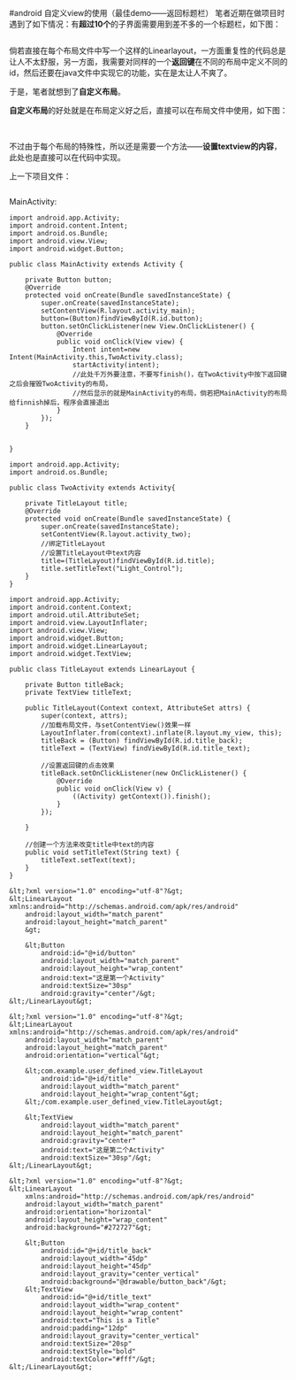 #android 自定义view的使用（最佳demo——返回标题栏）
笔者近期在做项目时遇到了如下情况：有**超过10个**的子界面需要用到差不多的一个标题栏，如下图：

 

<img src="https://img-blog.csdn.net/20151207182002702?watermark/2/text/aHR0cDovL2Jsb2cuY3Nkbi5uZXQv/font/5a6L5L2T/fontsize/400/fill/I0JBQkFCMA==/dissolve/70/gravity/Center" alt=""> 

 

倘若直接在每个布局文件中写一个这样的Linearlayout，一方面重复性的代码总是让人不太舒服，另一方面，我需要对同样的一个**返回键**在不同的布局中定义不同的id，然后还要在java文件中实现它的功能，实在是太让人不爽了。

 

于是，笔者就想到了**自定义布局**。

**自定义布局**的好处就是在布局定义好之后，直接可以在布局文件中使用，如下图： 

<img src="https://img-blog.csdn.net/20151207182607729?watermark/2/text/aHR0cDovL2Jsb2cuY3Nkbi5uZXQv/font/5a6L5L2T/fontsize/400/fill/I0JBQkFCMA==/dissolve/70/gravity/SouthEast" alt="">          <img src="https://img-blog.csdn.net/20151207182627328?watermark/2/text/aHR0cDovL2Jsb2cuY3Nkbi5uZXQv/font/5a6L5L2T/fontsize/400/fill/I0JBQkFCMA==/dissolve/70/gravity/SouthEast" alt=""> 

 

不过由于每个布局的特殊性，所以还是需要一个方法——**设置textview的内容**，此处也是直接可以在代码中实现。

 

上一下项目文件：

<img src="https://img-blog.csdn.net/20151207182930895?watermark/2/text/aHR0cDovL2Jsb2cuY3Nkbi5uZXQv/font/5a6L5L2T/fontsize/400/fill/I0JBQkFCMA==/dissolve/70/gravity/SouthEast" alt=""> 

 

MainActivity:



```
import android.app.Activity;
import android.content.Intent;
import android.os.Bundle;
import android.view.View;
import android.widget.Button;

public class MainActivity extends Activity {

    private Button button;
    @Override
    protected void onCreate(Bundle savedInstanceState) {
        super.onCreate(savedInstanceState);
        setContentView(R.layout.activity_main);
        button=(Button)findViewById(R.id.button);
        button.setOnClickListener(new View.OnClickListener() {
            @Override
            public void onClick(View view) {
                Intent intent=new Intent(MainActivity.this,TwoActivity.class);
                startActivity(intent);
                //此处千万外要注意，不要写finish()，在TwoActivity中按下返回键之后会摧毁TwoActivity的布局，
                //然后显示的就是MainActivity的布局，倘若把MainActivity的布局给finnish掉后，程序会直接退出
            }
        });
    }


}

```



 



```
import android.app.Activity;
import android.os.Bundle;

public class TwoActivity extends Activity{

    private TitleLayout title;
    @Override
    protected void onCreate(Bundle savedInstanceState) {
        super.onCreate(savedInstanceState);
        setContentView(R.layout.activity_two);
        //绑定TitleLayout
        //设置TitleLayout中text内容
        title=(TitleLayout)findViewById(R.id.title);
        title.setTitleText("Light_Control");
    }
}
```



 



```
import android.app.Activity;
import android.content.Context;
import android.util.AttributeSet;
import android.view.LayoutInflater;
import android.view.View;
import android.widget.Button;
import android.widget.LinearLayout;
import android.widget.TextView;

public class TitleLayout extends LinearLayout {

    private Button titleBack;
    private TextView titleText;

    public TitleLayout(Context context, AttributeSet attrs) {
        super(context, attrs);
        //加载布局文件，与setContentView()效果一样
        LayoutInflater.from(context).inflate(R.layout.my_view, this);
        titleBack = (Button) findViewById(R.id.title_back);
        titleText = (TextView) findViewById(R.id.title_text);

        //设置返回键的点击效果
        titleBack.setOnClickListener(new OnClickListener() {
            @Override
            public void onClick(View v) {
                ((Activity) getContext()).finish();
            }
        });

    }

    //创建一个方法来改变title中text的内容
    public void setTitleText(String text) {
        titleText.setText(text);
    }
}
```





```
&lt;?xml version="1.0" encoding="utf-8"?&gt;
&lt;LinearLayout xmlns:android="http://schemas.android.com/apk/res/android"
    android:layout_width="match_parent"
    android:layout_height="match_parent"
    &gt;

    &lt;Button
        android:id="@+id/button"
        android:layout_width="match_parent"
        android:layout_height="wrap_content"
        android:text="这是第一个Activity"
        android:textSize="30sp"
        android:gravity="center"/&gt;
&lt;/LinearLayout&gt;
```



 



```
&lt;?xml version="1.0" encoding="utf-8"?&gt;
&lt;LinearLayout xmlns:android="http://schemas.android.com/apk/res/android"
    android:layout_width="match_parent"
    android:layout_height="match_parent"
    android:orientation="vertical"&gt;

    &lt;com.example.user_defined_view.TitleLayout
        android:id="@+id/title"
        android:layout_width="match_parent"
        android:layout_height="wrap_content"&gt;
    &lt;/com.example.user_defined_view.TitleLayout&gt;

    &lt;TextView
        android:layout_width="match_parent"
        android:layout_height="match_parent"
        android:gravity="center"
        android:text="这是第二个Activity"
        android:textSize="30sp"/&gt;
&lt;/LinearLayout&gt;
```





```
&lt;?xml version="1.0" encoding="utf-8"?&gt;
&lt;LinearLayout
    xmlns:android="http://schemas.android.com/apk/res/android"
    android:layout_width="match_parent"
    android:orientation="horizontal"
    android:layout_height="wrap_content"
    android:background="#272727"&gt;

    &lt;Button
        android:id="@+id/title_back"
        android:layout_width="45dp"
        android:layout_height="45dp"
        android:layout_gravity="center_vertical"
        android:background="@drawable/button_back"/&gt;
    &lt;TextView
        android:id="@+id/title_text"
        android:layout_width="wrap_content"
        android:layout_height="wrap_content"
        android:text="This is a Title"
        android:padding="12dp"
        android:layout_gravity="center_vertical"
        android:textSize="20sp"
        android:textStyle="bold"
        android:textColor="#fff"/&gt;
&lt;/LinearLayout&gt;
```



 

 